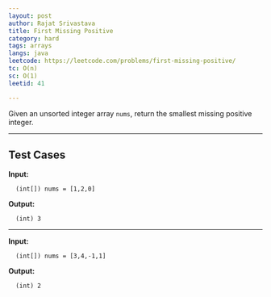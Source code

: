 ```yaml
---
layout: post
author: Rajat Srivastava
title: First Missing Positive
category: hard
tags: arrays
langs: java
leetcode: https://leetcode.com/problems/first-missing-positive/
tc: O(n)
sc: O(1)
leetid: 41

---
```


Given an unsorted integer array `nums`, return the smallest missing positive integer.

---
## Test Cases

**Input:**

      (int[]) nums = [1,2,0]

**Output:**

      (int) 3

---

**Input:**

      (int[]) nums = [3,4,-1,1]

**Output:**

      (int) 2